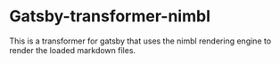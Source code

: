 # Gatsby-transformer-nimbl
This is a transformer for gatsby that uses the nimbl rendering engine to render the loaded markdown files.
